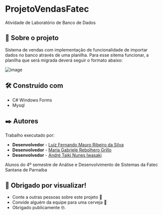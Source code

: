 # ProjetoVendasFatec
Atividade de Laboratório de Banco de Dados

## 🚀 Sobre o projeto

Sistema de vendas com implementação de funcionalidade de importar dados no banco através de uma planilha.
Para esse sitema funcionar, a planilha que será migrada deverá seguir o formato abaixo:

![image](https://user-images.githubusercontent.com/41176753/142631415-f2a7f0c3-1f88-4891-b3ca-1b136c39ca6e.png)


## 🛠️ Construído com


* C# Windows Forms
* Mysql

## ✒️ Autores

Trabalho executado por:

* **Desenvolvedor** - [Luiz Fernando Mauro Ribeiro da Silva](https://github.com/luizzz4727)
* **Desenvolvedor** - [Maria Gabriele Rebolhero Grillo](https://github.com/rebolhero)
* **Desenvolvedor** - [André Taiki Nunes Iwasaki](https://github.com/andreiwasaki)

Alunos do 4º semestre de Análise e Desenvolvimento de Sistemas da Fatec Santana de Parnaíba


## 🎁 Obrigado por visualizar!

* Conte a outras pessoas sobre este projeto 📢
* Convide alguém da equipe para uma cerveja 🍺 
* Obrigado publicamente 🤓.
